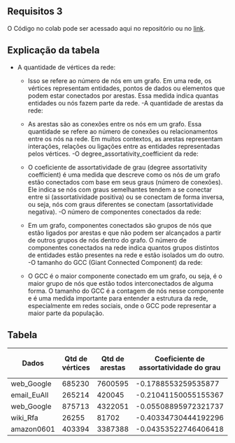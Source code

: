
## Requisitos 3
O Código no colab pode ser acessado aqui no repositório ou no [link](https://colab.research.google.com/drive/1TgMQAp3_U-MQkuEKGhi86wAEJmLbLly5?usp=sharing).

## Explicação da tabela
- A quantidade de vértices da rede:

  - Isso se refere ao número de nós em um grafo. Em uma rede, os vértices representam entidades, pontos de dados ou elementos que podem estar conectados por arestas. Essa medida indica quantas entidades ou nós fazem parte da rede.
-A quantidade de arestas da rede:

  - As arestas são as conexões entre os nós em um grafo. Essa quantidade se refere ao número de conexões ou relacionamentos entre os nós na rede. Em muitos contextos, as arestas representam interações, relações ou ligações entre as entidades representadas pelos vértices.
-O degree_assortativity_coefficient da rede:

  - O coeficiente de assortatividade de grau (degree assortativity coefficient) é uma medida que descreve como os nós de um grafo estão conectados com base em seus graus (número de conexões). Ele indica se nós com graus semelhantes tendem a se conectar entre si (assortatividade positiva) ou se conectam de forma inversa, ou seja, nós com graus diferentes se conectam (assortatividade negativa).
-O número de componentes conectados da rede:

  - Em um grafo, componentes conectados são grupos de nós que estão ligados por arestas e que não podem ser alcançados a partir de outros grupos de nós dentro do grafo. O número de componentes conectados na rede indica quantos grupos distintos de entidades estão presentes na rede e estão isolados um do outro.
-O tamanho do GCC (Giant Connected Component) da rede:

  - O GCC é o maior componente conectado em um grafo, ou seja, é o maior grupo de nós que estão todos interconectados de alguma forma. O tamanho do GCC é a contagem de nós nesse componente e é uma medida importante para entender a estrutura da rede, especialmente em redes sociais, onde o GCC pode representar a maior parte da população.

## Tabela
| Dados | Qtd de vértices | Qtd de arestas | Coeficiente de assortatividade do grau | Qtd de componentes conectados | Tamanho do GCC | Coeficiente de clustering |
|------|------|------|------|------|------|------|
| web_Google | 685230 | 7600595 | -0.1788553259535877 | 109406 | 334857 | null |
| email_EuAll | 265214 | 420045 | -0.21041150055155367 | 231000 | 34203 | 0.056465531555997504 |
| web_Google | 875713 | 4322051 | -0.05508895972321737 | 2746 | 855802 | 0.5142961475354184 |
| wiki_Rfa | 26255 | 81702 | -0.40334730444192296 | 26255 | 1 | 0.0 |
| amazon0601 | 403394 | 3387388 |-0.04353522746406418 | 1588 | 395234 | 0.3646879271657948 |

